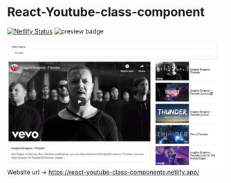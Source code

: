 # React-Youtube-class-component

[![Netlify Status](https://api.netlify.com/api/v1/badges/9ab36305-15f6-4497-803c-1cd0a3adad83/deploy-status)](https://app.netlify.com/sites/react-youtube-class-components/deploys) <img alt="preview badge" src="https://img.shields.io/github/license/g-jindal2001/react-youtube-class-component">

![What is this](react-demo.PNG)
Website url -> https://react-youtube-class-components.netlify.app/
